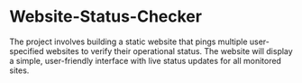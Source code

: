 # Website-Status-Checker
The project involves building a static website that pings multiple user-specified websites to verify their operational status. The website will display a simple, user-friendly interface with live status updates for all monitored sites.
